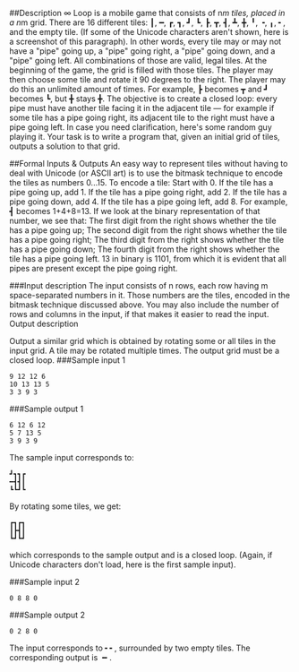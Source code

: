 ##Description
∞ Loop is a mobile game that consists of n*m tiles, placed in a n*m grid. There are 16 different tiles:
┃, ━, ┏, ┓, ┛, ┗, ┣, ┳, ┫, ┻, ╋, ╹, ╺, ╻, ╸, and the empty tile.
(If some of the Unicode characters aren't shown, here is a screenshot of this paragraph).
In other words, every tile may or may not have a "pipe" going up, a "pipe" going right, a "pipe" going down, and a "pipe" going left. All combinations of those are valid, legal tiles.
At the beginning of the game, the grid is filled with those tiles. The player may then choose some tile and rotate it 90 degrees to the right. The player may do this an unlimited amount of times. For example, ┣ becomes ┳ and ┛ becomes ┗, but ╋ stays ╋.
The objective is to create a closed loop: every pipe must have another tile facing it in the adjacent tile — for example if some tile has a pipe going right, its adjacent tile to the right must have a pipe going left.
In case you need clarification, here's some random guy playing it.
Your task is to write a program that, given an initial grid of tiles, outputs a solution to that grid.

##Formal Inputs & Outputs
An easy way to represent tiles without having to deal with Unicode (or ASCII art) is to use the bitmask technique to encode the tiles as numbers 0...15.
To encode a tile:
Start with 0.
If the tile has a pipe going up, add 1.
If the tile has a pipe going right, add 2.
If the tile has a pipe going down, add 4.
If the tile has a pipe going left, add 8.
For example, ┫ becomes 1+4+8=13.
If we look at the binary representation of that number, we see that:
The first digit from the right shows whether the tile has a pipe going up;
The second digit from the right shows whether the tile has a pipe going right;
The third digit from the right shows whether the tile has a pipe going down;
The fourth digit from the right shows whether the tile has a pipe going left.
13 in binary is 1101, from which it is evident that all pipes are present except the pipe going right.

###Input description
The input consists of n rows, each row having m space-separated numbers in it. Those numbers are the tiles, encoded in the bitmask technique discussed above.
You may also include the number of rows and columns in the input, if that makes it easier to read the input.
Output description

Output a similar grid which is obtained by rotating some or all tiles in the input grid. A tile may be rotated multiple times. The output grid must be a closed loop.
###Sample input 1
```
9 12 12 6
10 13 13 5
3 3 9 3
```
###Sample output 1
```
6 12 6 12
5 7 13 5
3 9 3 9
```
The sample input corresponds to:
```
┛┓┓┏
━┫┫┃
┗┗┛┗
```
By rotating some tiles, we get:
```
┏┓┏┓
┃┣┫┃
┗┛┗┛
```
which corresponds to the sample output and is a closed loop.
(Again, if Unicode characters don't load, here is the first sample input).

###Sample input 2
```
0 8 8 0
```
###Sample output 2
```
0 2 8 0
```
The input corresponds to ╸╸, surrounded by two empty tiles.
The corresponding output is ╺╸.
